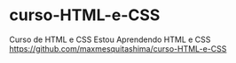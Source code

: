# curso-HTML-e-CSS
 Curso de HTML e CSS
 Estou Aprendendo HTML e CSS
https://github.com/maxmesquitashima/curso-HTML-e-CSS
 

